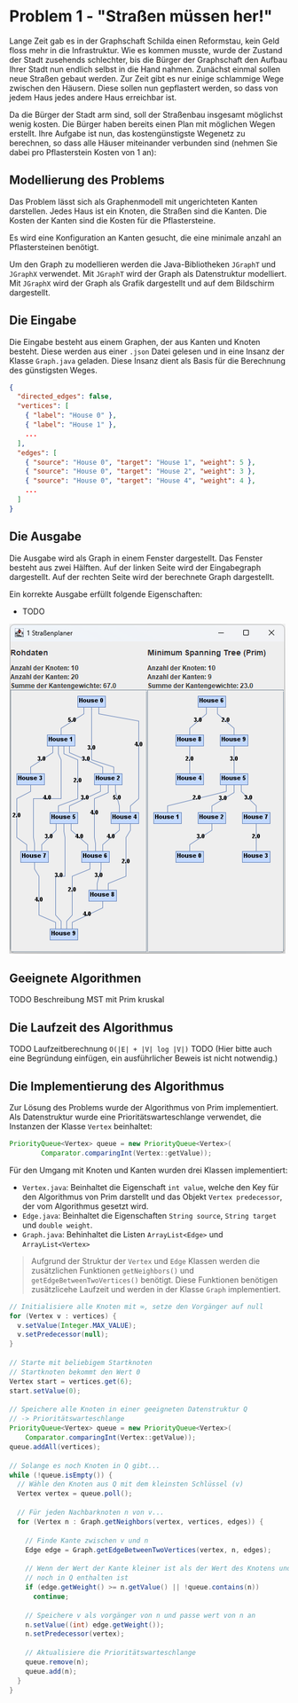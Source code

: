 # Problem 1 - "Straßen müssen her!"

Lange Zeit gab es in der Graphschaft Schilda einen Reformstau, kein Geld floss mehr in die Infrastruktur. Wie es kommen musste, wurde der Zustand der Stadt zusehends schlechter, bis die Bürger der Graphschaft den Aufbau Ihrer Stadt nun endlich selbst in die Hand nahmen. Zunächst einmal sollen neue Straßen gebaut werden. Zur Zeit gibt es nur einige schlammige Wege zwischen den Häusern. Diese sollen nun gepflastert werden, so dass von jedem Haus jedes andere Haus erreichbar ist. 

Da die Bürger der Stadt arm sind, soll der Straßenbau insgesamt möglichst wenig kosten. Die Bürger haben bereits einen Plan mit möglichen Wegen erstellt. Ihre Aufgabe ist nun, das kostengünstigste Wegenetz zu berechnen, so dass alle Häuser miteinander verbunden sind (nehmen Sie dabei pro Pflasterstein Kosten von 1 an):

## Modellierung des Problems

Das Problem lässt sich als Graphenmodell mit ungerichteten Kanten darstellen. Jedes Haus ist ein Knoten, die Straßen sind die Kanten. Die Kosten der Kanten sind die Kosten für die Pflastersteine. 

Es wird eine Konfiguration an Kanten gesucht, die eine minimale anzahl an Pflastersteinen benötigt.

Um den Graph zu modellieren werden die Java-Bibliotheken `JGraphT` und `JGraphX` verwendet. Mit `JGraphT` wird der Graph als Datenstruktur modelliert. Mit `JGraphX` wird der Graph als Grafik dargestellt und auf dem Bildschirm dargestellt.

## Die Eingabe

Die Eingabe besteht aus einem Graphen, der aus Kanten und Knoten besteht. Diese werden aus einer `.json` Datei gelesen und in eine Insanz der Klasse `Graph.java` geladen. Diese Insanz dient als Basis für die Berechnung des günstigsten Weges.


``` json
{
  "directed_edges": false,
  "vertices": [
    { "label": "House 0" },
    { "label": "House 1" },
    ...
  ],
  "edges": [
    { "source": "House 0", "target": "House 1", "weight": 5 },
    { "source": "House 0", "target": "House 2", "weight": 3 },
    { "source": "House 0", "target": "House 4", "weight": 4 },
    ...
  ]
}
```

## Die Ausgabe

Die Ausgabe wird als Graph in einem Fenster dargestellt. Das Fenster besteht aus zwei Hälften. Auf der linken Seite wird der Eingabegraph dargestellt. Auf der rechten Seite wird der berechnete Graph dargestellt. 

Ein korrekte Ausgabe erfüllt folgende Eigenschaften:

- TODO

![Problem1](images/problem1.png)

## Geeignete Algorithmen

TODO Beschreibung MST mit Prim kruskal 

## Die Laufzeit des Algorithmus

TODO Laufzeitberechnung `O(|E| + |V| log |V|)`
TODO (Hier bitte auch eine Begründung einfügen, ein ausführlicher Beweis ist nicht notwendig.)

## Die Implementierung des Algorithmus

Zur Lösung des Problems wurde der Algorithmus von Prim implementiert. Als Datenstruktur wurde eine Prioritätswarteschlange verwendet, die Instanzen der Klasse `Vertex` beinhaltet: 

``` java
PriorityQueue<Vertex> queue = new PriorityQueue<Vertex>(
        Comparator.comparingInt(Vertex::getValue));
```

Für den Umgang mit Knoten und Kanten wurden drei Klassen implementiert:

- `Vertex.java`: Beinhaltet die Eigenschaft `int value`, welche den Key für den Algorithmus von Prim darstellt und das Objekt `Vertex predecessor`, der vom Algorithmus gesetzt wird.
- `Edge.java`: Beinhaltet die Eigenschaften `String source`, `String target` und `double weight`.
- `Graph.java`: Behinhaltet die Listen `ArrayList<Edge>` und `ArrayList<Vertex>`

> Aufgrund der Struktur der `Vertex` und `Edge` Klassen werden die zusätzlichen Funktionen `getNeighbors()` und `getEdgeBetweenTwoVertices()` benötigt. Diese Funktionen benötigen zusätzlicehe Laufzeit und werden in der Klasse `Graph` implementiert.


``` java
// Initialisiere alle Knoten mit ∞, setze den Vorgänger auf null
for (Vertex v : vertices) {
  v.setValue(Integer.MAX_VALUE);
  v.setPredecessor(null);
}

// Starte mit beliebigem Startknoten
// Startknoten bekommt den Wert 0
Vertex start = vertices.get(6);
start.setValue(0);

// Speichere alle Knoten in einer geeigneten Datenstruktur Q
// -> Prioritätswarteschlange
PriorityQueue<Vertex> queue = new PriorityQueue<Vertex>(
    Comparator.comparingInt(Vertex::getValue));
queue.addAll(vertices);

// Solange es noch Knoten in Q gibt...
while (!queue.isEmpty()) {
  // Wähle den Knoten aus Q mit dem kleinsten Schlüssel (v)
  Vertex vertex = queue.poll();

  // Für jeden Nachbarknoten n von v...
  for (Vertex n : Graph.getNeighbors(vertex, vertices, edges)) {

    // Finde Kante zwischen v und n
    Edge edge = Graph.getEdgeBetweenTwoVertices(vertex, n, edges);

    // Wenn der Wert der Kante kleiner ist als der Wert des Knotens und der Knoten
    // noch in Q enthalten ist
    if (edge.getWeight() >= n.getValue() || !queue.contains(n))
      continue;

    // Speichere v als vorgänger von n und passe wert von n an
    n.setValue((int) edge.getWeight());
    n.setPredecessor(vertex);

    // Aktualisiere die Prioritätswarteschlange
    queue.remove(n);
    queue.add(n);
  }
}
```
